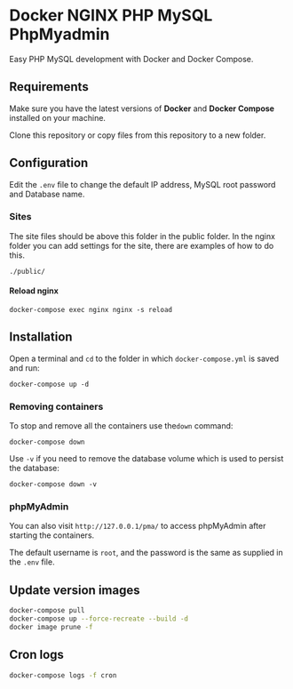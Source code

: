 # Docker NGINX PHP MySQL PhpMyadmin

Easy PHP MySQL development with Docker and Docker Compose.

## Requirements

Make sure you have the latest versions of **Docker** and **Docker Compose** installed on your machine.

Clone this repository or copy files from this repository to a new folder. 

## Configuration

Edit the `.env` file to change the default IP address, MySQL root password and Database name.

### Sites

The site files should be above this folder in the public folder. In the nginx folder you can add settings for the site, there are examples of how to do this.

```
./public/
```
#### Reload nginx

```
docker-compose exec nginx nginx -s reload
```

## Installation

Open a terminal and `cd` to the folder in which `docker-compose.yml` is saved and run:

```
docker-compose up -d
```

### Removing containers

To stop and remove all the containers use the`down` command:

```
docker-compose down
```

Use `-v` if you need to remove the database volume which is used to persist the database:

```
docker-compose down -v
```

### phpMyAdmin

You can also visit `http://127.0.0.1/pma/` to access phpMyAdmin after starting the containers.

The default username is `root`, and the password is the same as supplied in the `.env` file.


## Update version images
```sh
docker-compose pull
docker-compose up --force-recreate --build -d
docker image prune -f
```
## Cron logs

```sh
docker-compose logs -f cron
```
